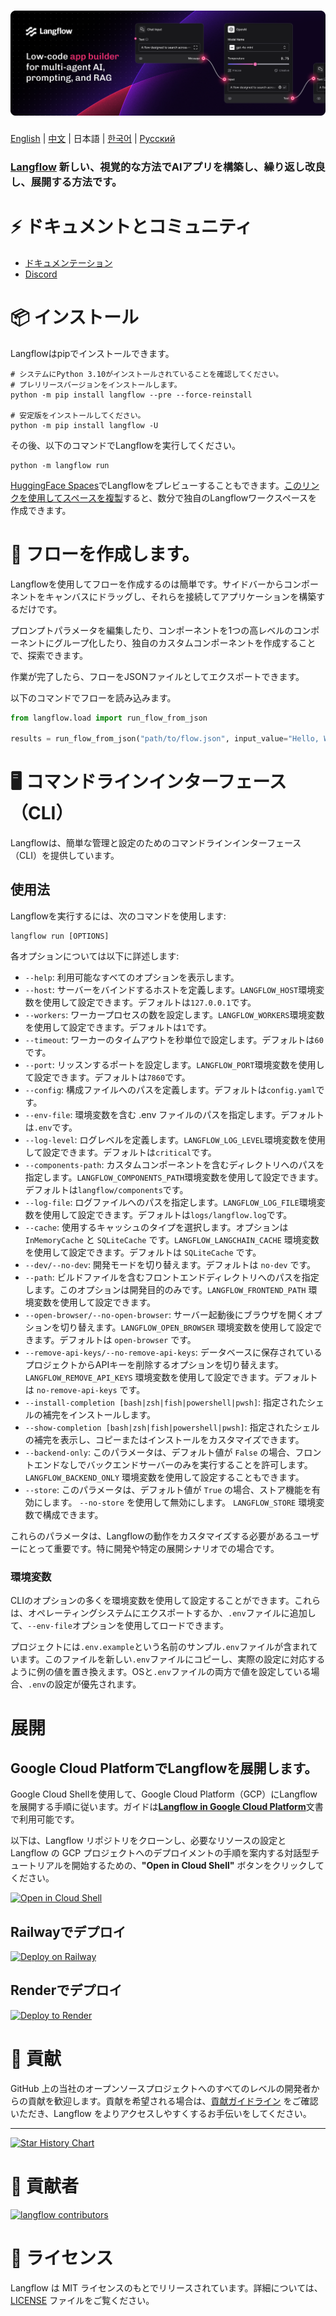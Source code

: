 <!-- markdownlint-disable MD030 -->

# [![Langflow](https://github.com/langflow-ai/langflow/blob/dev/docs/static/img/hero.png)](https://www.langflow.org)

[English](./README.md) | [中文](READMEs/README-ZH.md) | 日本語 | [한국어](READMEs/README-KR.md) | [Русский](READMEs/README-RUS.md)

### [Langflow](https://www.langflow.org) 新しい、視覚的な方法でAIアプリを構築し、繰り返し改良し、展開する方法です。

# ⚡️ ドキュメントとコミュニティ

- [ドキュメンテーション](https://docs.langflow.org)
- [Discord](https://discord.com/invite/EqksyE2EX9)

# 📦 インストール

Langflowはpipでインストールできます。

```shell
# システムにPython 3.10がインストールされていることを確認してください。
# プレリリースバージョンをインストールします。
python -m pip install langflow --pre --force-reinstall

# 安定版をインストールしてください。
python -m pip install langflow -U
```

その後、以下のコマンドでLangflowを実行してください。

```shell
python -m langflow run
```

[HuggingFace Spaces](https://huggingface.co/spaces/Langflow/Langflow-Preview)でLangflowをプレビューすることもできます。[このリンクを使用してスペースを複製](https://huggingface.co/spaces/Langflow/Langflow-Preview?duplicate=true)すると、数分で独自のLangflowワークスペースを作成できます。

# 🎨 フローを作成します。

Langflowを使用してフローを作成するのは簡単です。サイドバーからコンポーネントをキャンバスにドラッグし、それらを接続してアプリケーションを構築するだけです。

プロンプトパラメータを編集したり、コンポーネントを1つの高レベルのコンポーネントにグループ化したり、独自のカスタムコンポーネントを作成することで、探索できます。

作業が完了したら、フローをJSONファイルとしてエクスポートできます。

以下のコマンドでフローを読み込みます。

```python
from langflow.load import run_flow_from_json

results = run_flow_from_json("path/to/flow.json", input_value="Hello, World!")
```

# 🖥️ コマンドラインインターフェース（CLI）

Langflowは、簡単な管理と設定のためのコマンドラインインターフェース（CLI）を提供しています。

## 使用法

Langflowを実行するには、次のコマンドを使用します:

```shell
langflow run [OPTIONS]
```

各オプションについては以下に詳述します:

- `--help`: 利用可能なすべてのオプションを表示します。
- `--host`: サーバーをバインドするホストを定義します。`LANGFLOW_HOST`環境変数を使用して設定できます。デフォルトは`127.0.0.1`です。
- `--workers`: ワーカープロセスの数を設定します。`LANGFLOW_WORKERS`環境変数を使用して設定できます。デフォルトは`1`です。
- `--timeout`: ワーカーのタイムアウトを秒単位で設定します。デフォルトは`60`です。
- `--port`: リッスンするポートを設定します。`LANGFLOW_PORT`環境変数を使用して設定できます。デフォルトは`7860`です。
- `--config`: 構成ファイルへのパスを定義します。デフォルトは`config.yaml`です。
- `--env-file`: 環境変数を含む .env ファイルのパスを指定します。デフォルトは`.env`です。
- `--log-level`: ログレベルを定義します。`LANGFLOW_LOG_LEVEL`環境変数を使用して設定できます。デフォルトは`critical`です。
- `--components-path`: カスタムコンポーネントを含むディレクトリへのパスを指定します。`LANGFLOW_COMPONENTS_PATH`環境変数を使用して設定できます。デフォルトは`langflow/components`です。
- `--log-file`: ログファイルへのパスを指定します。`LANGFLOW_LOG_FILE`環境変数を使用して設定できます。デフォルトは`logs/langflow.log`です。
- `--cache`: 使用するキャッシュのタイプを選択します。オプションは `InMemoryCache` と `SQLiteCache` です。`LANGFLOW_LANGCHAIN_CACHE` 環境変数を使用して設定できます。デフォルトは `SQLiteCache` です。
- `--dev/--no-dev`: 開発モードを切り替えます。デフォルトは `no-dev` です。
- `--path`: ビルドファイルを含むフロントエンドディレクトリへのパスを指定します。このオプションは開発目的のみです。`LANGFLOW_FRONTEND_PATH` 環境変数を使用して設定できます。
- `--open-browser/--no-open-browser`: サーバー起動後にブラウザを開くオプションを切り替えます。`LANGFLOW_OPEN_BROWSER` 環境変数を使用して設定できます。デフォルトは `open-browser` です。
- `--remove-api-keys/--no-remove-api-keys`: データベースに保存されているプロジェクトからAPIキーを削除するオプションを切り替えます。`LANGFLOW_REMOVE_API_KEYS` 環境変数を使用して設定できます。デフォルトは `no-remove-api-keys` です。
- `--install-completion [bash|zsh|fish|powershell|pwsh]`: 指定されたシェルの補完をインストールします。
- `--show-completion [bash|zsh|fish|powershell|pwsh]`: 指定されたシェルの補完を表示し、コピーまたはインストールをカスタマイズできます。
- `--backend-only`: このパラメータは、デフォルト値が `False` の場合、フロントエンドなしでバックエンドサーバーのみを実行することを許可します。`LANGFLOW_BACKEND_ONLY` 環境変数を使用して設定することもできます。
- `--store`: このパラメータは、デフォルト値が `True` の場合、ストア機能を有効にします。 `--no-store` を使用して無効にします。 `LANGFLOW_STORE` 環境変数で構成できます。

これらのパラメータは、Langflowの動作をカスタマイズする必要があるユーザーにとって重要です。特に開発や特定の展開シナリオでの場合です。

### 環境変数

CLIのオプションの多くを環境変数を使用して設定することができます。これらは、オペレーティングシステムにエクスポートするか、`.env`ファイルに追加して、`--env-file`オプションを使用してロードできます。

プロジェクトには`.env.example`という名前のサンプル`.env`ファイルが含まれています。このファイルを新しい`.env`ファイルにコピーし、実際の設定に対応するように例の値を置き換えます。OSと`.env`ファイルの両方で値を設定している場合、`.env`の設定が優先されます。

# 展開

## Google Cloud PlatformでLangflowを展開します。

Google Cloud Shellを使用して、Google Cloud Platform（GCP）にLangflowを展開する手順に従います。ガイドは[**Langflow in Google Cloud Platform**](GCP_DEPLOYMENT.md)文書で利用可能です。

以下は、Langflow リポジトリをクローンし、必要なリソースの設定と Langflow の GCP プロジェクトへのデプロイメントの手順を案内する対話型チュートリアルを開始するための、**"Open in Cloud Shell"** ボタンをクリックしてください。

[![Open in Cloud Shell](https://gstatic.com/cloudssh/images/open-btn.svg)](https://console.cloud.google.com/cloudshell/open?git_repo=https://github.com/langflow-ai/langflow&working_dir=scripts/gcp&shellonly=true&tutorial=walkthroughtutorial_spot.md)

## Railwayでデプロイ

[![Deploy on Railway](https://railway.app/button.svg)](https://railway.app/template/JMXEWp?referralCode=MnPSdg)

## Renderでデプロイ

<a href="https://render.com/deploy?repo=https://github.com/langflow-ai/langflow/tree/main">
<img src="https://render.com/images/deploy-to-render-button.svg" alt="Deploy to Render" />
</a>

# 👋 貢献

GitHub 上の当社のオープンソースプロジェクトへのすべてのレベルの開発者からの貢献を歓迎します。貢献を希望される場合は、[貢献ガイドライン](./CONTRIBUTING.md) をご確認いただき、Langflow をよりアクセスしやすくするお手伝いをしてください。

---

[![Star History Chart](https://api.star-history.com/svg?repos=langflow-ai/langflow&type=Timeline)](https://star-history.com/#langflow-ai/langflow&Date)

# 🌟 貢献者

[![langflow contributors](https://contrib.rocks/image?repo=langflow-ai/langflow)](https://github.com/langflow-ai/langflow/graphs/contributors)

# 📄 ライセンス

Langflow は MIT ライセンスのもとでリリースされています。詳細については、[LICENSE](LICENSE) ファイルをご覧ください。

